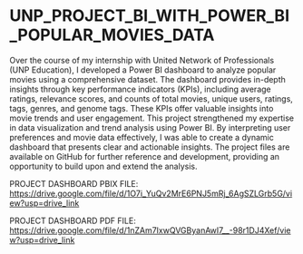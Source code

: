 # UNP_PROJECT_BI_WITH_POWER_BI_POPULAR_MOVIES_DATA

Over the course of my internship with United Network of Professionals (UNP Education), I developed a Power BI dashboard to analyze popular movies using a comprehensive dataset. The dashboard provides in-depth insights through key performance indicators (KPIs), including average ratings, relevance scores, and counts of total movies, unique users, ratings, tags, genres, and genome tags. These KPIs offer valuable insights into movie trends and user engagement. This project strengthened my expertise in data visualization and trend analysis using Power BI. By interpreting user preferences and movie data effectively, I was able to create a dynamic dashboard that presents clear and actionable insights. The project files are available on GitHub for further reference and development, providing an opportunity to build upon and extend the analysis.

PROJECT DASHBOARD PBIX FILE: https://drive.google.com/file/d/1O7i_YuQv2MrE6PNJ5mRj_6AgSZLGrb5G/view?usp=drive_link

PROJECT DASHBOARD PDF FILE: https://drive.google.com/file/d/1nZAm7IxwQVGByanAwI7__-98r1DJ4Xef/view?usp=drive_link
